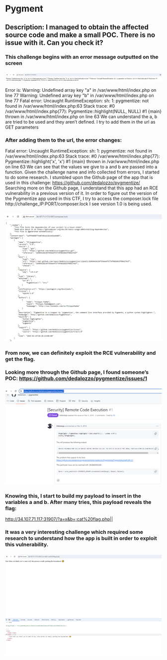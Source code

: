 # Pygment
## Description: I managed to obtain the affected source code and make a small POC. There is no issue with it. Can you check it?
### This challenge begins with an error message outputted on the screen
### ![alt text](photo1.PNG)
Error is: 
Warning: Undefined array key "a" in /var/www/html/index.php on line 77 Warning: Undefined array key "b" in /var/www/html/index.php on line 77 Fatal error: Uncaught RuntimeException: sh: 1: pygmentize: not found in /var/www/html/index.php:63 Stack trace: #0 /var/www/html/index.php(77): Pygmentize::highlight(NULL, NULL) #1 {main} thrown in /var/www/html/index.php on line 63
We can understand the a, b are tried to be used and they aren’t defined. I try to add them in the url as GET parameters

### After adding them to the url, the error changes:
Fatal error: Uncaught RuntimeException: sh: 1: pygmentize: not found in /var/www/html/index.php:63 Stack trace: #0 /var/www/html/index.php(77): Pygmentize::highlight('x', 'x') #1 {main} thrown in /var/www/html/index.php on line 63
We can see that the values we give to a and b are passed into a function.
Given the challenge name and info collected from errors, I started to do some research.
I stumbled upon the Github page of the app that is used in this challenge: 
https://github.com/dedalozzo/pygmentize/
Searching more on the Github page, I understand that this app had an RCE vulnerability in a previous version of it.
In order to figure out the version of the Pygmentize app used in this CTF, I try to access the composer.lock file
http://challenge_IP:PORT/composer.lock
I see version 1.0 is being used.
### ![alt text](photo2.PNG)
### From now, we can definitely exploit the RCE vulnerability and get the flag.




### Looking more through the Github page, I found someone’s POC: https://github.com/dedalozzo/pygmentize/issues/1 
### ![alt text](photo3.PNG)
### Knowing this, I start to build my payload to insert in the variables a and b. After many tries, this payload reveals the flag:
http://34.107.71.117:31907/?a=x&b=;cat%20flag.php|| 
### It was a very interesting challenge which required some research to understand how the app is built in order to exploit this vulnerability.
### ![alt text](photo4.PNG)
